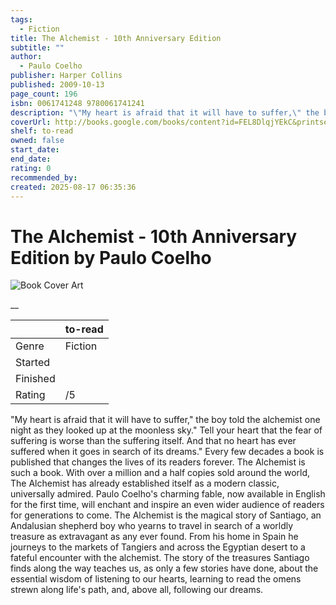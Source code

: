 ```yaml
---
tags:
  - Fiction
title: The Alchemist - 10th Anniversary Edition
subtitle: ""
author:
  - Paulo Coelho
publisher: Harper Collins
published: 2009-10-13
page_count: 196
isbn: 0061741248 9780061741241
description: "\"My heart is afraid that it will have to suffer,\" the boy told the alchemist one night as they looked up at the moonless sky. \"Tell your heart that the fear of suffering is worse than the suffering itself. And that no heart has ever suffered when it goes in search of its dreams.\" Every few decades a book is published that changes the lives of its readers forever. The Alchemist is such a book. With over a million and a half copies sold around the world, The Alchemist has already established itself as a modern classic, universally admired. Paulo Coelho's charming fable, now available in English for the first time, will enchant and inspire an even wider audience of readers for generations to come. The Alchemist is the magical story of Santiago, an Andalusian shepherd boy who yearns to travel in search of a worldly treasure as extravagant as any ever found. From his home in Spain he journeys to the markets of Tangiers and across the Egyptian desert to a fateful encounter with the alchemist. The story of the treasures Santiago finds along the way teaches us, as only a few stories have done, about the essential wisdom of listening to our hearts, learning to read the omens strewn along life's path, and, above all, following our dreams."
coverUrl: http://books.google.com/books/content?id=FEL8DlqjYEkC&printsec=frontcover&img=1&zoom=1&source=gbs_api
shelf: to-read
owned: false
start_date: 
end_date: 
rating: 0
recommended_by: 
created: 2025-08-17 06:35:36
---
```


# The Alchemist - 10th Anniversary Edition by Paulo Coelho

![Book Cover Art](http://books.google.com/books/content?id=FEL8DlqjYEkC&printsec=frontcover&img=1&zoom=1&source=gbs_api)

__

| &nbsp; | to-read | 
| --- | --- |
| Genre | Fiction |
| Started |  |
| Finished |  |
| Rating | /5 |

"My heart is afraid that it will have to suffer," the boy told the alchemist one night as they looked up at the moonless sky." Tell your heart that the fear of suffering is worse than the suffering itself. And that no heart has ever suffered when it goes in search of its dreams." Every few decades a book is published that changes the lives of its readers forever. The Alchemist is such a book. With over a million and a half copies sold around the world, The Alchemist has already established itself as a modern classic, universally admired. Paulo Coelho's charming fable, now available in English for the first time, will enchant and inspire an even wider audience of readers for generations to come. The Alchemist is the magical story of Santiago, an Andalusian shepherd boy who yearns to travel in search of a worldly treasure as extravagant as any ever found. From his home in Spain he journeys to the markets of Tangiers and across the Egyptian desert to a fateful encounter with the alchemist. The story of the treasures Santiago finds along the way teaches us, as only a few stories have done, about the essential wisdom of listening to our hearts, learning to read the omens strewn along life's path, and, above all, following our dreams.